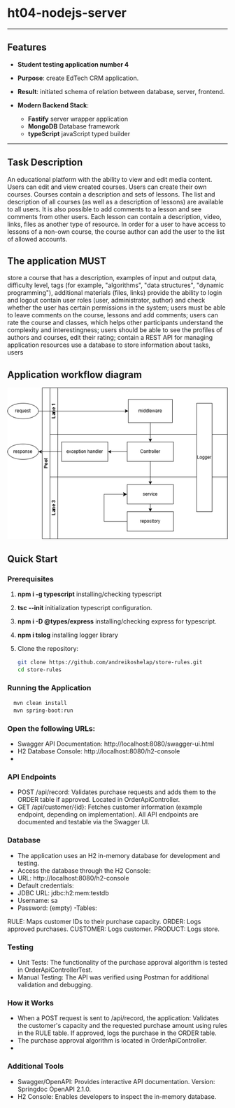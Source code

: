 # ht04-nodejs-server

---

## Features

-   **Student testing application number 4**
-   **Purpose**: create EdTech CRM application.
-   **Result**: initiated schema of relation between database, server, frontend.

-   **Modern Backend Stack**:
    -   **Fastify** server wrapper application
    -   **MongoDB** Database framework
    -   **typeScript** javaScript typed builder

---

## Task Description

An educational platform with the ability to view and edit media content.
Users can edit and view created courses.
Users can create their own courses.
Courses contain a description and sets of lessons.
The list and description of all courses (as well as a description of lessons) are available to all users.
It is also possible to add comments to a lesson and see comments from other users.
Each lesson can contain a description, video, links, files as another type of resource.
In order for a user to have access to lessons of a non-own course, the course author can add the user to the list of allowed accounts.

## The application MUST

store a course that has a description, examples of input and output data, difficulty level, tags (for example, "algorithms", "data structures",
"dynamic programming"), additional materials (files, links)
provide the ability to login and logout
contain user roles (user, administrator, author) and check whether the user has certain permissions in the system; users must be able to
leave comments on the course, lessons and add comments; users can rate the course and classes, which helps other participants understand the complexity and interestingness; users should be able to see the profiles of authors and courses, edit their rating;
contain a REST API for managing application resources
use a database to store information about tasks, users

## Application workflow diagram
![draw.io](./images/diagram.png)

## Quick Start

### Prerequisites

1. **npm i -g typescript** installing/checking typescript
2. **tsc --init** initialization typescript configuration.
3. **npm i -D @types/express** installing/checking express for typescript.
3. **npm i tslog** installing logger library

4. Clone the repository:

    ```bash
    git clone https://github.com/andreikoshelap/store-rules.git
    cd store-rules

    ```

### Running the Application

```bash
  mvn clean install
  mvn spring-boot:run

```

### Open the following URLs:

-   Swagger API Documentation: http://localhost:8080/swagger-ui.html
-   H2 Database Console: http://localhost:8080/h2-console
-

### API Endpoints

-   POST /api/record:
    Validates purchase requests and adds them to the ORDER table if approved.
    Located in OrderApiController.
-   GET /api/customer/{id}:
    Fetches customer information (example endpoint, depending on implementation).
    All API endpoints are documented and testable via the Swagger UI.

### Database

-   The application uses an H2 in-memory database for development and testing.
-   Access the database through the H2 Console:
-   URL: http://localhost:8080/h2-console
-   Default credentials:
-   JDBC URL: jdbc:h2:mem:testdb
-   Username: sa
-   Password: (empty)
    -Tables:

RULE: Maps customer IDs to their purchase capacity.
ORDER: Logs approved purchases.
CUSTOMER: Logs customer.
PRODUCT: Logs store.

### Testing

-   Unit Tests:
    The functionality of the purchase approval algorithm is tested in OrderApiControllerTest.
-   Manual Testing:
    The API was verified using Postman for additional validation and debugging.

### How it Works

-   When a POST request is sent to /api/record, the application:
    Validates the customer's capacity and the requested purchase amount using rules in the RULE table.
    If approved, logs the purchase in the ORDER table.
-   The purchase approval algorithm is located in OrderApiController.
-

### Additional Tools

-   Swagger/OpenAPI:
    Provides interactive API documentation.
    Version: Springdoc OpenAPI 2.1.0.
-   H2 Console:
    Enables developers to inspect the in-memory database.
